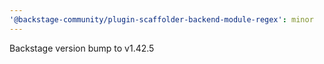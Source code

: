 ```yaml
---
'@backstage-community/plugin-scaffolder-backend-module-regex': minor
---
```


Backstage version bump to v1.42.5

